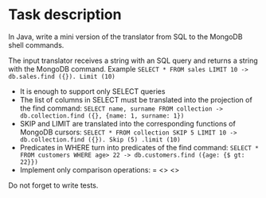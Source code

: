 # Task description
In Java, write a mini version of the translator from SQL to the MongoDB shell commands.

The input translator receives a string with an SQL query and returns a string with the MongoDB command.
Example `SELECT * FROM sales LIMIT 10 -> db.sales.find ({}). Limit (10)`

- It is enough to support only SELECT queries
- The list of columns in SELECT must be translated into the projection of the find command: 
`SELECT name, surname FROM collection -> db.collection.find ({}, {name: 1, surname: 1})`
- SKIP and LIMIT are translated into the corresponding functions of MongoDB cursors:
`SELECT * FROM collection SKIP 5 LIMIT 10 -> db.collection.find ({}). Skip (5) .limit (10)`
- Predicates in WHERE turn into predicates of the find command:
`SELECT * FROM customers WHERE age> 22 -> db.customers.find ({age: {$ gt: 22}})`
- Implement only comparison operations: = <> <>

Do not forget to write tests.
